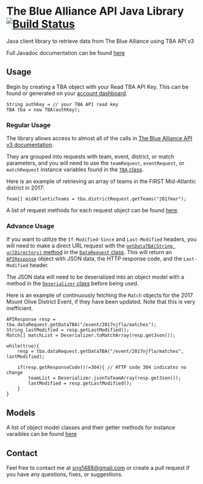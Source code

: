 # The Blue Alliance API Java Library [![Build Status](https://travis-ci.org/spencerng/TBA-API-Java-Library.svg?branch=master)](https://travis-ci.org/spencerng/TBA-API-Java-Library)

Java client library to retrieve data from The Blue Alliance using TBA API v3

Full Javadoc documentation can be found [here](http://spencerng.github.io/TBA-API-Java-Library/)

## Usage

Begin by creating a TBA object with your Read TBA API Key. This can be found or generated on your [account dashboard](https://www.thebluealliance.com/account).

    String authKey = // your TBA API read key
    TBA tba = new TBA(authKey);

### Regular Usage

The library allows access to almost all of the calls in [The Blue Alliance API v3 documentation](https://www.thebluealliance.com/apidocs/v3). 

They are grouped into requests with team, event, district, or match parameters, and you will need to use the `teamRequest`, `eventRequest`, or `matchRequest` instance variables found in the [`TBA` class](http://spencerng.github.io/TBA-API-Java-Library/com/thebluealliance/api/v3/TBA.html).

Here is an example of retrieving an array of teams in the FIRST Mid-Atlantic district in 2017:

    Team[] midAtlanticTeams = tba.districtRequest.getTeams("2017mar");

A list of request methods for each request object can be found [here](/docs/com/thebluealliance/api/v3/requests/package-summary.html).

### Advance Usage

If you want to utilize the `If-Modified-Since` and `Last-Modified` headers, you will need to make a direct URL request with the [`getDataTBA(String urlDirectory)` method](http://spencerng.github.io/TBA-API-Java-Library/com/thebluealliance/api/v3/requests/DataRequest.html#getDataTBA-java.lang.String-java.lang.String-) in the [`DataRequest` class](http://spencerng.github.io/TBA-API-Java-Library/com/thebluealliance/api/v3/requests/DataRequest.html). This will return an [`APIResponse`](http://spencerng.github.io/TBA-API-Java-Library/com/thebluealliance/api/v3/requests/APIResponse.html) object with JSON data, the HTTP response code, and the `Last-Modified` header. 

The JSON data will need to be deserialized into an object model with a method in the [`Deserializer` class](http://spencerng.github.io/TBA-API-Java-Library/com/thebluealliance/api/v3/Deserializer.html) before being used.

Here is an example of continuously fetching the `Match` objects for the 2017 Mount Olive District Event, if they have been updated. Note that this is very inefficient.

	APIResponse resp = tba.dataRequest.getDataTBA("/event/2017njfla/matches");
	String lastModified = resp.getLastModified();
	Match[] matchList = Deserializer.toMatchArray(resp.getJson());

	while(true){
		resp = tba.dataRequest.getDataTBA("/event/2017njfla/matches", lastModified);

		if(resp.getResponseCode()!=304){ // HTTP code 304 indicates no change
			teamList = Deserializer.jsonToTeamArray(resp.getJson());
			lastModified = resp.getLastModified();
		}
	}

## Models

A list of object model classes and their getter methods for instance varaibles can be found [here](/docs/com/thebluealliance/api/v3/models/package-summary.html)

## Contact

Feel free to contact me at sng1488@gmail.com or create a pull request if you have any questions, fixes, or suggestions.
